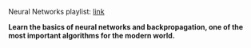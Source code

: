 Neural Networks playlist: [link](https://www.youtube.com/playlist?list=PLZHQObOWTQDNU6R1_67000Dx_ZCJB-3pi)

**Learn the basics of neural networks and backpropagation, one of the most important algorithms for the modern world.**